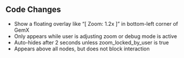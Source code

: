 ## Code Changes

- Show a floating overlay like “[ Zoom: 1.2x ]” in bottom-left corner of GemX
- Only appears while user is adjusting zoom or debug mode is active
- Auto-hides after 2 seconds unless zoom_locked_by_user is true
- Appears above all nodes, but does not block interaction
